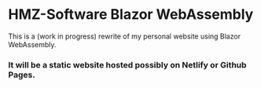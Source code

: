 # HMZ-Software Blazor WebAssembly
 This is a (work in progress) rewrite of my personal website using Blazor WebAssembly.
 ### It will be a static website hosted possibly on Netlify or Github Pages.
